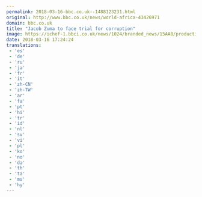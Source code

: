 ```yaml
---
permalink: 2018-03-16-bbc.co.uk--1488123231.html
original: http://www.bbc.co.uk/news/world-africa-43426971
domain: bbc.co.uk
title: "Jacob Zuma to face trial for corruption"
image: https://ichef-1.bbci.co.uk/news/1024/branded_news/15AA8/production/_100444788_zuma.jpg
date: 2018-03-16 17:24:24
translations: 
 - 'es'
 - 'de'
 - 'ru'
 - 'ja'
 - 'fr'
 - 'it'
 - 'zh-CN'
 - 'zh-TW'
 - 'ar'
 - 'fa'
 - 'pt'
 - 'hi'
 - 'tr'
 - 'id'
 - 'nl'
 - 'sv'
 - 'vi'
 - 'pl'
 - 'ko'
 - 'no'
 - 'da'
 - 'th'
 - 'ta'
 - 'ms'
 - 'hy'
---
```


